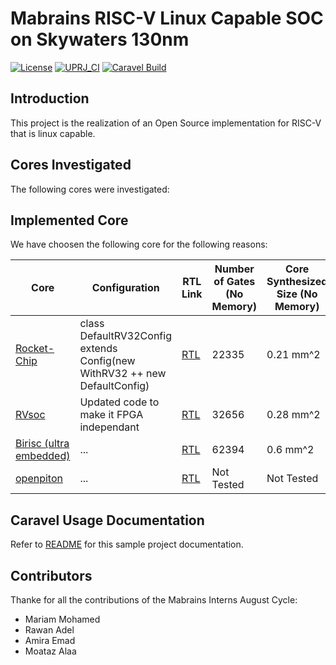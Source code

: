 # Mabrains RISC-V Linux Capable SOC on Skywaters 130nm

[![License](https://img.shields.io/badge/License-Apache%202.0-blue.svg)](https://opensource.org/licenses/Apache-2.0) [![UPRJ_CI](https://github.com/efabless/caravel_project_example/actions/workflows/user_project_ci.yml/badge.svg)](https://github.com/efabless/caravel_project_example/actions/workflows/user_project_ci.yml) [![Caravel Build](https://github.com/efabless/caravel_project_example/actions/workflows/caravel_build.yml/badge.svg)](https://github.com/efabless/caravel_project_example/actions/workflows/caravel_build.yml)


## Introduction
This project is the realization of an Open Source implementation for RISC-V that is linux capable.

## Cores Investigated
The following cores were investigated:


## Implemented Core

We have choosen the following core for the following reasons:


| Core | Configuration | RTL Link | Number of Gates (No Memory) | Core Synthesized Size (No Memory) |
|-----------------------|--------|--------|---------------|---------------|
| [Rocket-Chip](https://github.com/mabrains/rocket-chip) | class DefaultRV32Config extends Config(new WithRV32 ++ new DefaultConfig) | [RTL](cores/rocket-chip/freechips.rocketchip.system.DefaultRV32Config.v) | 22335 | 0.21 mm^2 |
| [RVsoc](https://www.arch.cs.titech.ac.jp/wk/rvsoc/doku.php) | Updated code to make it FPGA independant | [RTL](cores/RVsoc/src/rvcorem.v) | 32656 | 0.28 mm^2 |
| [Birisc (ultra embedded)](https://github.com/ultraembedded/biriscv) | ... | [RTL](https://github.com/ultraembedded/biriscv/tree/master/src/core) | 62394 | 0.6 mm^2
| [openpiton](https://github.com/PrincetonUniversity/openpiton) | ... | [RTL](https://github.com/PrincetonUniversity/openpiton/tree/openpiton/piton/design/chip) | Not Tested | Not Tested





## Caravel Usage Documentation

Refer to [README](docs/source/index.rst) for this sample project documentation. 

## Contributors
Thanke for all the contributions of the Mabrains Interns August Cycle:
* Mariam Mohamed
* Rawan Adel
* Amira Emad
* Moataz Alaa

